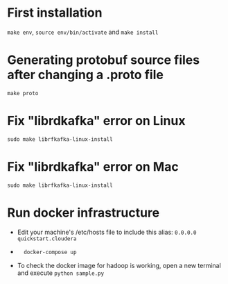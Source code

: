 # First installation
`make env`, `source env/bin/activate` and `make install`



# Generating protobuf source files after changing a .proto file
`make proto`

# Fix "librdkafka" error on Linux
`sudo make librfkafka-linux-install`

# Fix "librdkafka" error on Mac
`sudo make librfkafka-linux-install`

# Run docker infrastructure
- Edit your machine's /etc/hosts file to include this alias:
  `0.0.0.0 quickstart.cloudera`
- ```bash
    docker-compose up
  ```
- To check the docker image for hadoop is working, open a new terminal
  and execute `python sample.py`